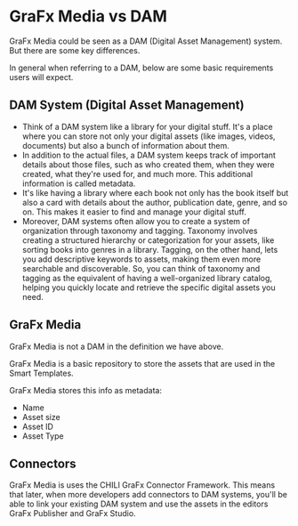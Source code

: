 # GraFx Media vs DAM

GraFx Media could be seen as a DAM (Digital Asset Management) system. But there are some key differences.

In general when referring to a DAM, below are some basic requirements users will expect.

## DAM System (Digital Asset Management)

- Think of a DAM system like a library for your digital stuff. It's a place where you can store not only your digital assets (like images, videos, documents) but also a bunch of information about them.
- In addition to the actual files, a DAM system keeps track of important details about those files, such as who created them, when they were created, what they're used for, and much more. This additional information is called metadata.
- It's like having a library where each book not only has the book itself but also a card with details about the author, publication date, genre, and so on. This makes it easier to find and manage your digital stuff.
- Moreover, DAM systems often allow you to create a system of organization through taxonomy and tagging. Taxonomy involves creating a structured hierarchy or categorization for your assets, like sorting books into genres in a library. Tagging, on the other hand, lets you add descriptive keywords to assets, making them even more searchable and discoverable. So, you can think of taxonomy and tagging as the equivalent of having a well-organized library catalog, helping you quickly locate and retrieve the specific digital assets you need.

## GraFx Media

GraFx Media is not a DAM in the definition we have above.

GraFx Media is a basic repository to store the assets that are used in the Smart Templates.

GraFx Media stores this info as metadata:

- Name
- Asset size
- Asset ID
- Asset Type

## Connectors

GraFx Media is uses the CHILI GraFx Connector Framework. This means that later, when more developers add connectors to DAM systems, you'll be able to link your existing DAM system and use the assets in the editors GraFx Publisher and GraFx Studio.